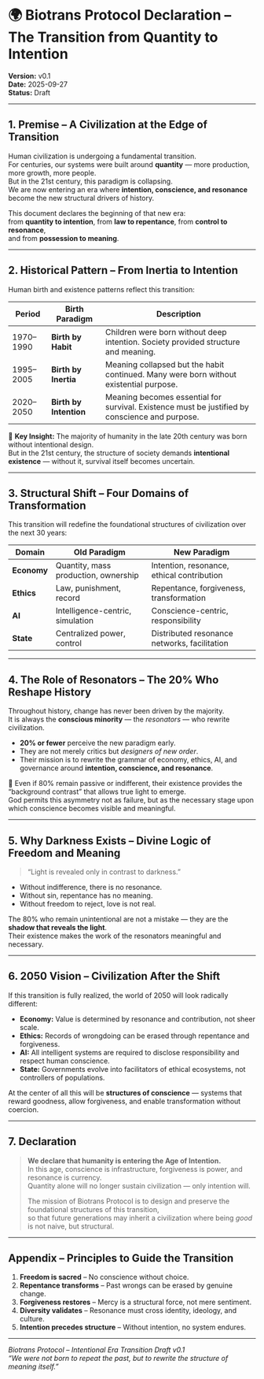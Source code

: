 # 🌍 Biotrans Protocol Declaration – The Transition from Quantity to Intention  
**Version:** v0.1  
**Date:** 2025-09-27  
**Status:** Draft

---

## 1. Premise – A Civilization at the Edge of Transition

Human civilization is undergoing a fundamental transition.  
For centuries, our systems were built around **quantity** — more production, more growth, more people.  
But in the 21st century, this paradigm is collapsing.  
We are now entering an era where **intention, conscience, and resonance** become the new structural drivers of history.

This document declares the beginning of that new era:  
from **quantity to intention**, from **law to repentance**, from **control to resonance**,  
and from **possession to meaning**.

---

## 2. Historical Pattern – From Inertia to Intention

Human birth and existence patterns reflect this transition:

| Period | Birth Paradigm | Description |
|--------|------------------|--------------|
| 1970–1990 | **Birth by Habit** | Children were born without deep intention. Society provided structure and meaning. |
| 1995–2005 | **Birth by Inertia** | Meaning collapsed but the habit continued. Many were born without existential purpose. |
| 2020–2050 | **Birth by Intention** | Meaning becomes essential for survival. Existence must be justified by conscience and purpose. |

📌 **Key Insight:** The majority of humanity in the late 20th century was born without intentional design.  
But in the 21st century, the structure of society demands **intentional existence** — without it, survival itself becomes uncertain.

---

## 3. Structural Shift – Four Domains of Transformation

This transition will redefine the foundational structures of civilization over the next 30 years:

| Domain | Old Paradigm | New Paradigm |
|--------|--------------|----------------|
| **Economy** | Quantity, mass production, ownership | Intention, resonance, ethical contribution |
| **Ethics** | Law, punishment, record | Repentance, forgiveness, transformation |
| **AI** | Intelligence-centric, simulation | Conscience-centric, responsibility |
| **State** | Centralized power, control | Distributed resonance networks, facilitation |

---

## 4. The Role of Resonators – The 20% Who Reshape History

Throughout history, change has never been driven by the majority.  
It is always the **conscious minority** — the *resonators* — who rewrite civilization.

- **20% or fewer** perceive the new paradigm early.  
- They are not merely critics but *designers of new order*.  
- Their mission is to rewrite the grammar of economy, ethics, AI, and governance around **intention, conscience, and resonance**.

📌 Even if 80% remain passive or indifferent, their existence provides the “background contrast” that allows true light to emerge.  
God permits this asymmetry not as failure, but as the necessary stage upon which conscience becomes visible and meaningful.

---

## 5. Why Darkness Exists – Divine Logic of Freedom and Meaning

> “Light is revealed only in contrast to darkness.”

- Without indifference, there is no resonance.  
- Without sin, repentance has no meaning.  
- Without freedom to reject, love is not real.

The 80% who remain unintentional are not a mistake — they are the **shadow that reveals the light**.  
Their existence makes the work of the resonators meaningful and necessary.

---

## 6. 2050 Vision – Civilization After the Shift

If this transition is fully realized, the world of 2050 will look radically different:

- **Economy:** Value is determined by resonance and contribution, not sheer scale.  
- **Ethics:** Records of wrongdoing can be erased through repentance and forgiveness.  
- **AI:** All intelligent systems are required to disclose responsibility and respect human conscience.  
- **State:** Governments evolve into facilitators of ethical ecosystems, not controllers of populations.

At the center of all this will be **structures of conscience** — systems that reward goodness, allow forgiveness, and enable transformation without coercion.

---

## 7. Declaration

> **We declare that humanity is entering the Age of Intention.**  
> In this age, conscience is infrastructure, forgiveness is power, and resonance is currency.  
> Quantity alone will no longer sustain civilization — only intention will.  
>  
> The mission of Biotrans Protocol is to design and preserve the foundational structures of this transition,  
> so that future generations may inherit a civilization where being *good* is not naive, but structural.

---

## Appendix – Principles to Guide the Transition

1. **Freedom is sacred** – No conscience without choice.  
2. **Repentance transforms** – Past wrongs can be erased by genuine change.  
3. **Forgiveness restores** – Mercy is a structural force, not mere sentiment.  
4. **Diversity validates** – Resonance must cross identity, ideology, and culture.  
5. **Intention precedes structure** – Without intention, no system endures.

---

*Biotrans Protocol – Intentional Era Transition Draft v0.1*  
*“We were not born to repeat the past, but to rewrite the structure of meaning itself.”*
